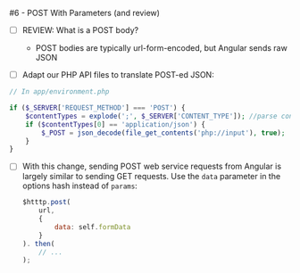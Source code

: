 #6 - POST With Parameters (and review)

  - [ ] REVIEW: What is a POST body?
    
    - POST bodies are typically url-form-encoded, but Angular sends raw JSON
    
  - [ ] Adapt our PHP API files to translate POST-ed JSON:
  
  ```PHP
  // In app/environment.php
  
  if ($_SERVER['REQUEST_METHOD'] === 'POST') {
      $contentTypes = explode(';', $_SERVER['CONTENT_TYPE']); //parse content_type headers
      if ($contentTypes[0] == 'application/json') {
          $_POST = json_decode(file_get_contents('php://input'), true);
      }
  }
  ```
  
  - [ ] With this change, sending POST web service requests from Angular
        is largely similar to sending GET requests. Use the `data` parameter
        in the options hash instead of `params`:
        
    ```js
    $htttp.post( 
        url,
        {
            data: self.formData
        }
    ). then(
        // ...
    );
    ```